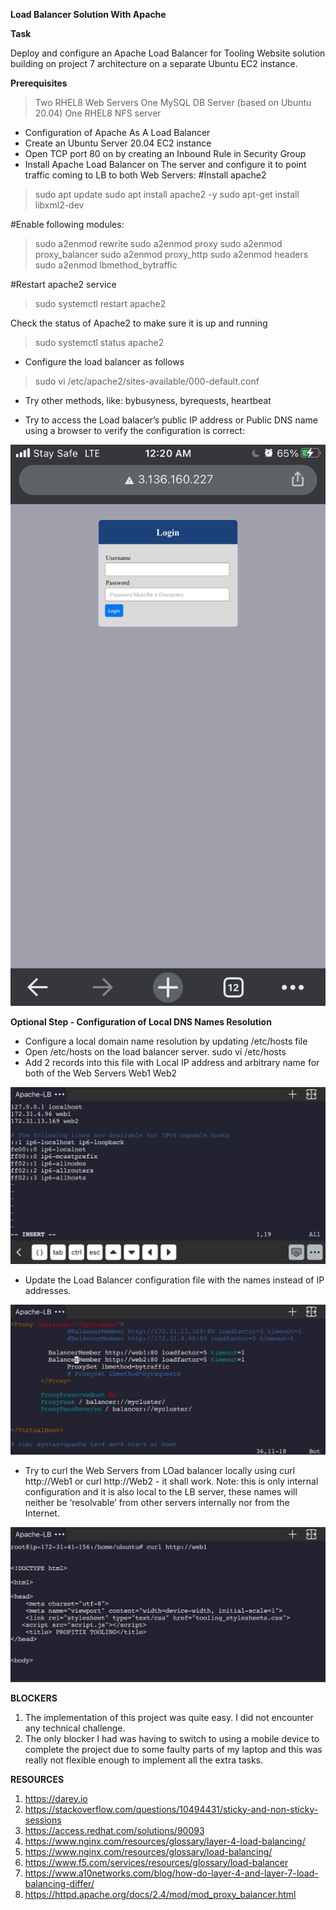 **Load Balancer Solution With Apache**

**Task**

Deploy and configure an Apache Load Balancer for Tooling Website solution building on project 7 architecture on a separate Ubuntu EC2 instance.

**Prerequisites**
>Two RHEL8 Web Servers
>One MySQL DB Server (based on Ubuntu 20.04)
>One RHEL8 NFS server


* Configuration of Apache As A Load Balancer
* Create an Ubuntu Server 20.04 EC2 instance
* Open TCP port 80 on by creating an Inbound Rule in Security Group
* Install Apache Load Balancer on The server and configure it to point traffic coming to LB to both Web Servers:
#Install apache2
>sudo apt update
>sudo apt install apache2 -y
>sudo apt-get install libxml2-dev

#Enable following modules:
>sudo a2enmod rewrite
>sudo a2enmod proxy
>sudo a2enmod proxy_balancer
>sudo a2enmod proxy_http
>sudo a2enmod headers
>sudo a2enmod lbmethod_bytraffic

#Restart apache2 service
>sudo systemctl restart apache2

Check the status of Apache2 to make sure it is up and running 
>sudo systemctl status apache2

* Configure the load balancer as follows
>sudo vi /etc/apache2/sites-available/000-default.conf


* Try other methods, like: bybusyness, byrequests, heartbeat


* Try to access the Load balacer’s public IP address or Public DNS name using a browser to verify the configuration is correct:

![Screenshot](CA59F088-A89E-4B5D-999F-C3B5EDB845B2.png)

**Optional Step - Configuration of Local DNS Names Resolution**

* Configure a local domain name resolution by updating /etc/hosts file
* Open /etc/hosts on the load balancer server.            sudo vi /etc/hosts
* Add 2 records into this file with Local IP address and arbitrary name for both of the Web Servers <WebServer1-Private-IP-Address>Web1 <WebServer2-Private-IP-Address> Web2

![Screenshot](5815EFA4-BC3C-4A00-BB45-02B2A7DF6E5A.png)


* Update the Load Balancer configuration file with the names instead of IP addresses.

![Screenshot](91C91EF3-6D0E-4B41-B4EE-57ED306C111F.jpeg)

* Try to curl the Web Servers from LOad balancer locally using curl http://Web1 or curl http://Web2 - it shall work.     Note: this is only internal configuration and it is also local to the LB server, these names will neither be ‘resolvable’ from other servers internally nor from the Internet.

![Screenshot](8966C88D-3E26-4E66-9898-FE6582A92395.jpeg)

**BLOCKERS**
1. The implementation of this project was quite easy. I did not encounter any technical challenge.
2. The only blocker I had was having to switch to using a mobile device to complete the project due to some faulty parts of my laptop and this was really not flexible enough to implement all the extra tasks.

**RESOURCES**
1. https://darey.io
2. https://stackoverflow.com/questions/10494431/sticky-and-non-sticky-sessions
3. https://access.redhat.com/solutions/90093
4. https://www.nginx.com/resources/glossary/layer-4-load-balancing/
5. https://www.nginx.com/resources/glossary/load-balancing/
6. https://www.f5.com/services/resources/glossary/load-balancer
7. https://www.a10networks.com/blog/how-do-layer-4-and-layer-7-load-balancing-differ/
8. https://httpd.apache.org/docs/2.4/mod/mod_proxy_balancer.html



